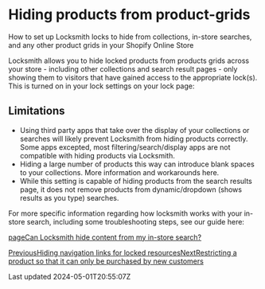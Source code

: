 # Hiding products from product-grids

How to set up Locksmith locks to hide from collections, in-store searches, and any other product grids in your Shopify Online Store

Locksmith allows you to hide locked products from products grids across your store - including other collections and search result pages - only showing them to visitors that have gained access to the appropriate lock(s). This is turned on in your lock settings on your lock page:

## Limitations

- Using third party apps that take over the display of your collections or searches will likely prevent Locksmith from hiding products correctly. Some apps excepted, most filtering/search/display apps are not compatible with hiding products via Locksmith.
- Hiding a large number of products this way can introduce blank spaces to your collections. More information and workarounds here.
- While this setting is capable of hiding products from the search results page, it does not remove products from dynamic/dropdown (shows results as you type) searches.

For more specific information regarding how locksmith works with your in-store search, including some troubleshooting steps, see our guide here:

[pageCan Locksmith hide content from my in-store search?](/faqs/can-locksmith-hide-content-from-my-in-store-search)

[PreviousHiding navigation links for locked resources](/tutorials/more/hiding-navigation-links-for-locked-resources)[NextRestricting a product so that it can only be purchased by new customers](/tutorials/more/restricting-a-product-so-that-it-can-only-be-purchased-by-new-customers)

Last updated 2024-05-01T20:55:07Z